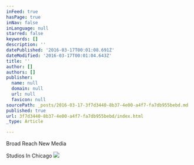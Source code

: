 ```yaml
---
inFeed: true
hasPage: true
inNav: false
inLanguage: null
starred: false
keywords: []
description: ''
datePublished: '2016-03-17T00:01:08.691Z'
dateModified: '2016-03-17T00:01:04.643Z'
title: ''
author: []
authors: []
publisher:
  name: null
  domain: null
  url: null
  favicon: null
sourcePath: _posts/2016-03-17-3f7d3440-8b37-4e00-a4f7-fa7db955bebd.md
published: true
url: 3f7d3440-8b37-4e00-a4f7-fa7db955bebd/index.html
_type: Article

---
```

Broad Reach New Media

Studios In Chicago
![](https://the-grid-user-content.s3-us-west-2.amazonaws.com/ea1c33f4-584b-4aa8-8d77-1cbc757c524a.gif)